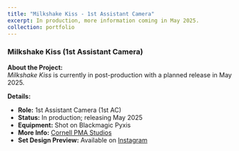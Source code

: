 ```yaml
---
title: "Milkshake Kiss - 1st Assistant Camera"
excerpt: In production, more information coming in May 2025. 
collection: portfolio
---
```


### Milkshake Kiss (1st Assistant Camera)

**About the Project:**  
*Milkshake Kiss* is currently in post-production with a planned release in May 2025.

**Details:**
- **Role:** 1st Assistant Camera (1st AC)
- **Status:** In production; releasing May 2025
- **Equipment:** Shot on Blackmagic Pyxis
- **More Info:** [Cornell PMA Studios](https://pma.cornell.edu/pma-studios)
- **Set Design Preview:** Available on [Instagram](https://www.instagram.com/reel/DHGaZ4UsEhJ/)